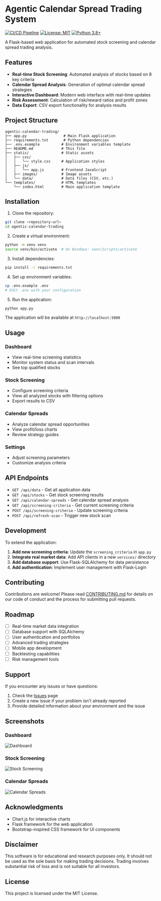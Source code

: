 # Agentic Calendar Spread Trading System

[![CI/CD Pipeline](https://github.com/yourusername/agentic-calendar-trading/actions/workflows/ci.yml/badge.svg)](https://github.com/yourusername/agentic-calendar-trading/actions/workflows/ci.yml)
[![License: MIT](https://img.shields.io/badge/License-MIT-yellow.svg)](https://opensource.org/licenses/MIT)
[![Python 3.8+](https://img.shields.io/badge/python-3.8+-blue.svg)](https://www.python.org/downloads/)

A Flask-based web application for automated stock screening and calendar spread trading analysis.

## Features

- **Real-time Stock Screening**: Automated analysis of stocks based on 8 key criteria
- **Calendar Spread Analysis**: Generation of optimal calendar spread strategies
- **Interactive Dashboard**: Modern web interface with real-time updates
- **Risk Assessment**: Calculation of risk/reward ratios and profit zones
- **Data Export**: CSV export functionality for analysis results

## Project Structure

```
agentic-calendar-trading/
├── app.py                 # Main Flask application
├── requirements.txt       # Python dependencies
├── .env.example          # Environment variables template
├── README.md             # This file
├── static/               # Static assets
│   ├── css/
│   │   └── style.css     # Application styles
│   ├── js/
│   │   └── app.js        # Frontend JavaScript
│   ├── images/           # Image assets
│   └── data/             # Data files (CSV, etc.)
└── templates/            # HTML templates
    └── index.html        # Main application template
```

## Installation

1. Clone the repository:
```bash
git clone <repository-url>
cd agentic-calendar-trading
```

2. Create a virtual environment:
```bash
python -m venv venv
source venv/bin/activate  # On Windows: venv\Scripts\activate
```

3. Install dependencies:
```bash
pip install -r requirements.txt
```

4. Set up environment variables:
```bash
cp .env.example .env
# Edit .env with your configuration
```

5. Run the application:
```bash
python app.py
```

The application will be available at `http://localhost:5000`

## Usage

### Dashboard
- View real-time screening statistics
- Monitor system status and scan intervals
- See top qualified stocks

### Stock Screening
- Configure screening criteria
- View all analyzed stocks with filtering options
- Export results to CSV

### Calendar Spreads
- Analyze calendar spread opportunities
- View profit/loss charts
- Review strategy guides

### Settings
- Adjust screening parameters
- Customize analysis criteria

## API Endpoints

- `GET /api/data` - Get all application data
- `GET /api/stocks` - Get stock screening results
- `GET /api/calendar-spreads` - Get calendar spread analysis
- `GET /api/screening-criteria` - Get current screening criteria
- `POST /api/screening-criteria` - Update screening criteria
- `POST /api/refresh-scan` - Trigger new stock scan

## Development

To extend the application:

1. **Add new screening criteria**: Update the `screening_criteria` in `app.py`
2. **Integrate real market data**: Add API clients in a new `services/` directory
3. **Add database support**: Use Flask-SQLAlchemy for data persistence
4. **Add authentication**: Implement user management with Flask-Login

## Contributing

Contributions are welcome! Please read [CONTRIBUTING.md](CONTRIBUTING.md) for details on our code of conduct and the process for submitting pull requests.

## Roadmap

- [ ] Real-time market data integration
- [ ] Database support with SQLAlchemy
- [ ] User authentication and portfolios
- [ ] Advanced trading strategies
- [ ] Mobile app development
- [ ] Backtesting capabilities
- [ ] Risk management tools

## Support

If you encounter any issues or have questions:

1. Check the [Issues](https://github.com/yourusername/agentic-calendar-trading/issues) page
2. Create a new issue if your problem isn't already reported
3. Provide detailed information about your environment and the issue

## Screenshots

### Dashboard
![Dashboard](static/images/dashboard-screenshot.png)

### Stock Screening
![Stock Screening](static/images/screening-screenshot.png)

### Calendar Spreads
![Calendar Spreads](static/images/calendar-screenshot.png)

## Acknowledgments

- Chart.js for interactive charts
- Flask framework for the web application
- Bootstrap-inspired CSS framework for UI components

## Disclaimer

This software is for educational and research purposes only. It should not be used as the sole basis for making trading decisions. Trading involves substantial risk of loss and is not suitable for all investors.

## License

This project is licensed under the MIT License.
